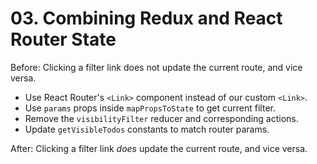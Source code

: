 # 03. Combining Redux and React Router State

Before: Clicking a filter link does not update the current route, and vice versa.

- Use React Router's `<Link>` component instead of our custom `<Link>`.
- Use `params` props inside `mapPropsToState` to get current filter.
- Remove the `visibilityFilter` reducer and corresponding actions.
- Update `getVisibleTodos` constants to match router params.

After: Clicking a filter link *does* update the current route, and vice versa.
